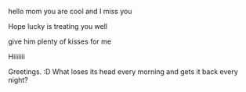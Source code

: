 hello mom you are cool and I miss you

Hope lucky is treating you well

give him plenty of kisses for me

Hiiiiiii

Greetings. :D
What loses its head every morning and gets it back every night?
